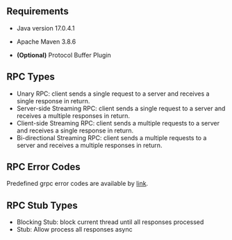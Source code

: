 ## Requirements

- Java version 17.0.4.1
- Apache Maven 3.8.6


- **(Optional)** Protocol Buffer Plugin

## RPC Types

- Unary RPC: client sends a single request to a server and receives a single response in return.
- Server-side Streaming RPC: client sends a single request to a server and receives a multiple responses in return.
- Client-side Streaming RPC: client sends a multiple requests to a server and receives a single response in return.
- Bi-directional Streaming RPC: client sends a multiple requests to a server and receives a multiple responses in return.

## RPC Error Codes

Predefined grpc error codes are available by 
[link](https://developers.google.com/maps-booking/reference/grpc-api-v2/status_codes?hl=en).

## RPC Stub Types

- Blocking Stub: block current thread until all responses processed
- Stub: Allow process all responses async